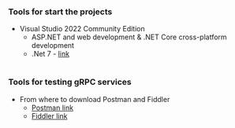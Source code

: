 ### Tools for start the projects
* Visual Studio 2022 Community Edition
  *  ASP.NET and web development & .NET Core cross-platform development
  * .Net 7 - [link](https://dotnet.microsoft.com/download/dotnet/7.0)


#
### Tools for testing gRPC services
* From where to download Postman and Fiddler
  * [Postman link](https://www.getpostman.com/products)
  * [Fiddler link](https://www.telerik.com/download/fiddler)